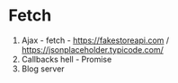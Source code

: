 
# Fetch
1. Ajax - fetch - https://fakestoreapi.com / https://jsonplaceholder.typicode.com/
2. Callbacks hell - Promise
3. Blog server